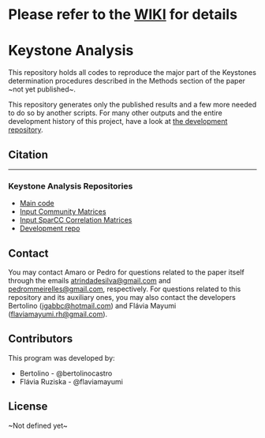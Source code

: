 # Please refer to the [WIKI](https://github.com/MeirellesLab/keystone-analysis/wiki) for details

# Keystone Analysis

This repository holds all codes to reproduce the major part of the Keystones determination procedures described in the Methods section of the paper ~not yet published~.

This repository generates only the published results and a few more needed to do so by another scripts. For many other outputs and the entire development history of this project, have a look at [the development repository](https://bitbucket.org/bertolinocastro/the_model).

## Citation

***

### Keystone Analysis Repositories
- [Main code](https://github.com/MeirellesLab/keystone-analysis)
- [Input Community Matrices](https://github.com/MeirellesLab/keystone-analysis-community-input)
- [Input SparCC Correlation Matrices](https://github.com/MeirellesLab/keystone-fastspar-correlation)
- [Development repo](https://bitbucket.org/bertolinocastro/the_model/)

## Contact

You may contact Amaro or Pedro for questions related to the paper itself through the emails atrindadesilva@gmail.com  and pedrommeirelles@gmail.com, respectively.
For questions related to this repository and its auxiliary ones, you may also contact the developers Bertolino (jgabbc@hotmail.com) and Flávia Mayumi (flaviamayumi.rh@gmail.com).

## Contributors

This program was developed by:
- Bertolino - @bertolinocastro
- Flávia Ruziska - @flaviamayumi

## License

~Not defined yet~
